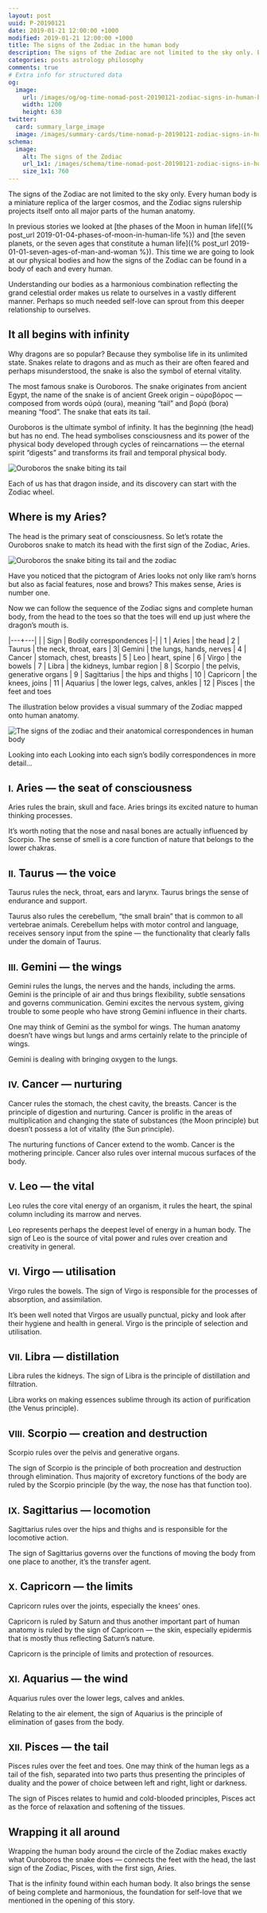 ```yaml
---
layout: post
uuid: P-20190121
date: 2019-01-21 12:00:00 +1000
modified: 2019-01-21 12:00:00 +1000
title: The signs of the Zodiac in the human body
description: The signs of the Zodiac are not limited to the sky only. Every human body is a miniature replica of the larger cosmos, and the Zodiac signs rulership projects itself onto all major parts of the human anatomy.
categories: posts astrology philosophy
comments: true
# Extra info for structured data
og:
  image:
    url: /images/og/og-time-nomad-post-20190121-zodiac-signs-in-human-body.jpg
    width: 1200
    height: 630
twitter:
  card: summary_large_image
  image: /images/summary-cards/time-nomad-p-20190121-zodiac-signs-in-human-body.jpg
schema:
  image:
    alt: The signs of the Zodiac
    url_1x1: /images/schema/time-nomad-post-20190121-zodiac-signs-in-human-body-1x1.jpg
    size_1x1: 760
---
```


The signs of the Zodiac are not limited to the sky only. Every human body is a miniature replica of the larger cosmos, and the Zodiac signs rulership projects itself onto all major parts of the human anatomy.

In previous stories we looked at [the phases of the Moon in human life]({% post_url 2019-01-04-phases-of-moon-in-human-life %}) and [the seven planets, or the seven ages that constitute a human life]({% post_url 2019-01-01-seven-ages-of-man-and-woman %}). This time we are going to look at our physical bodies and how the signs of the Zodiac can be found in a body of each and every human.

Understanding our bodies as a harmonious combination reflecting the grand celestial order makes us relate to ourselves in a vastly different manner. Perhaps so much needed self-love can sprout from this deeper relationship to ourselves.

## It all begins with infinity

Why dragons are so popular? Because they symbolise life in its unlimited state. Snakes relate to dragons and as much as their are often feared and perhaps misunderstood, the snake is also the symbol of eternal vitality.

The most famous snake is Ouroboros. The snake originates from ancient Egypt, the name of the snake is of ancient Greek origin – οὐροβόρος — composed from words οὐρά (oura), meaning “tail” and βορά (bora) meaning “food”. The snake that eats its tail.

Ouroboros is the ultimate symbol of infinity. It has the beginning (the head) but has no end. The head symbolises consciousness and its power of the physical body developed through cycles of reincarnations — the eternal spirit “digests” and transforms its frail and temporal physical body.

![Ouroboros the snake biting its tail](/images/illustrations/ourobros-infinity-of-creation.png "Ouroboros the snake biting its tail")

Each of us has that dragon inside, and its discovery can start with the Zodiac wheel.

## Where is my Aries?

The head is the primary seat of consciousness. So let’s rotate the Ouroboros snake to match its head with the first sign of the Zodiac, Aries. 

![Ouroboros the snake biting its tail and the zodiac](/images/illustrations/ourobros-infinity-of-creation-and-zodiac.png "Ouroboros the snake biting its tail and the zodiac")

Have you noticed that the pictogram of Aries looks not only like ram’s horns but also as facial features, nose and brows? This makes sense, Aries is number one.

Now we can follow the sequence of the Zodiac signs and complete human body, from the head to the toes so that the toes will end up just where the dragon’s mouth is.

|---+---|
| | Sign | Bodily correspondences
|-|
| 1 | Aries | the head
| 2 | Taurus | the neck, throat, ears
| 3| Gemini | the lungs, hands, nerves
| 4 | Cancer | stomach, chest, breasts
| 5 | Leo | heart, spine
| 6 | Virgo | the bowels
| 7 | Libra | the kidneys, lumbar region
| 8 | Scorpio | the pelvis, generative organs
| 9 | Sagittarius | the hips and thighs
| 10 | Capricorn | the knees, joins
| 11 | Aquarius | the lower legs, calves, ankles
| 12 | Pisces | the feet and toes

The illustration below provides a visual summary of the Zodiac mapped onto human anatomy.

![The signs of the zodiac and their anatomical correspondences in human body](/images/illustrations/map-zodiac-body-parts-organs.png "The signs of the zodiac and their anatomical correspondences in human body")

Looking into each Looking into each sign’s bodily correspondences in more detail…

## <small>Ⅰ.</small> Aries — the seat of consciousness

Aries rules the brain, skull and face. Aries brings its excited nature to human thinking processes.

It’s worth noting that the nose and nasal bones are actually influenced by Scorpio. The sense of smell is a core function of nature that belongs to the lower chakras.

## <small>Ⅱ.</small> Taurus — the voice

Taurus rules the neck, throat, ears and larynx. Taurus brings the sense of endurance and support.

Taurus also rules the cerebellum, “the small brain” that is common to all vertebrae animals. Cerebellum helps with motor control and language, receives sensory input from the spine — the functionality that clearly falls under the domain of Taurus.

## <small>Ⅲ.</small> Gemini — the wings

Gemini rules the lungs, the nerves and the hands, including the arms. Gemini is the principle of air and thus brings flexibility, subtle sensations and governs communication. Gemini excites the nervous system, giving trouble to some people who have strong Gemini influence in their charts.

One may think of Gemini as the symbol for wings. The human anatomy doesn’t have wings but lungs and arms certainly relate to the principle of wings.

Gemini is dealing with bringing oxygen to the lungs. 

## <small>Ⅳ.</small> Cancer — nurturing

Cancer rules the stomach, the chest cavity, the breasts. Cancer is the principle of digestion and nurturing. Cancer is prolific in the areas of multiplication and changing the state of substances (the Moon principle) but doesn’t possess a lot of vitality (the Sun principle).

The nurturing functions of Cancer extend to the womb. Cancer is the mothering principle. Cancer also rules over internal mucous surfaces of the body.

## <small>Ⅴ.</small> Leo — the vital

Leo rules the core vital energy of an organism, it rules the heart, the spinal column including its marrow and nerves.

Leo represents perhaps the deepest level of energy in a human body. The sign of Leo is the source of vital power and rules over creation and creativity in general.

## <small>Ⅵ.</small> Virgo — utilisation

Virgo rules the bowels. The sign of Virgo is responsible for the processes of absorption, and assimilation. 

It’s been well noted that Virgos are usually punctual, picky and look after their hygiene and health in general. Virgo is the principle of selection and utilisation.

## <small>Ⅶ.</small> Libra — distillation

Libra rules the kidneys. The sign of Libra is the principle of distillation and filtration.

Libra works on making essences sublime through its action of purification (the Venus principle).

## <small>Ⅷ.</small> Scorpio — creation and destruction

Scorpio rules over the pelvis and generative organs. 

The sign of Scorpio is the principle of both procreation and destruction through elimination. Thus majority of excretory functions of the body are ruled by the Scorpio principle (by the way, the nose has that function too).

## <small>Ⅸ.</small> Sagittarius — locomotion

Sagittarius rules over the hips and thighs and is responsible for the locomotive action.

The sign of Sagittarius governs over the functions of moving the body from one place to another, it’s the transfer agent.

## <small>Ⅹ.</small> Capricorn — the limits

Capricorn rules over the joints, especially the knees’ ones. 

Capricorn is ruled by Saturn and thus another important part of human anatomy is ruled by the sign of Capricorn — the skin, especially epidermis that is mostly thus reflecting Saturn’s nature.

Capricorn is the principle of limits and protection of resources.

## <small>Ⅺ.</small> Aquarius — the wind

Aquarius rules over the lower legs, calves and ankles. 

Relating to the air element, the sign of Aquarius is the principle of elimination of gases from the body.

## <small>Ⅻ.</small> Pisces — the tail

Pisces rules over the feet and toes. One may think of the human legs as a tail of the fish, separated into two parts thus presenting the principles of duality and the power of choice between left and right, light or darkness.

The sign of Pisces relates to humid and cold-blooded principles, Pisces act as the force of relaxation and softening of the tissues.

## Wrapping it all around

Wrapping the human body around the circle of the Zodiac makes exactly what Ouroboros the snake does — connects the feet with the head, the last sign of the Zodiac, Pisces, with the first sign, Aries.

That is the infinity found within each human body. It also brings the sense of being complete and harmonious, the foundation for self-love that we mentioned in the opening of this story.
